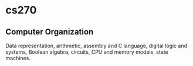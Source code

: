 # cs270

## Computer Organization

Data representation, arithmetic, assembly and C language, digital logic and systems, Boolean algebra, circuits, CPU and memory models, state machines.